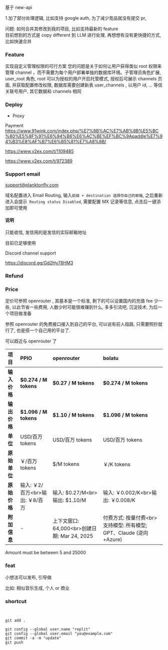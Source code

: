 基于 new-api


1.加了部分处理逻辑, 比如支持 google auth, 为了减少竞品就没有提交 pr, 

问题: 
如何合并其修改到我的项目, 比如支持最新的 feature  
目前想到的方式是 copy different 到 LLM 进行处理, 再想想有没有更快捷的方式, 比如快速合并



### Feature

实现自定义管理权限的可行方案
您的问题是关于如何让用户获得类似 root 权限来管理 channel ，而不需要为每个用户部署单独的数据库环境。子管理员角色扩展, user_root 角色, root 可以为授权的用户开启托管模式, 授权后可展示 channels 页面, 并获取配置修改权限, 数据库需要创建新表 user_channels , 以用户 id, ... 等信关联号用户,  其它数据和 channels 相同



### Deploy

- Proxy
	> 



Payment
https://www.91wink.com/index.php/%E7%8B%AC%E7%AB%8B%E5%BC%80%E5%8F%91%E6%94%B6%E6%AC%BE%EF%BC%9Apaddle%E7%94%B3%E8%AF%B7%E6%B5%81%E7%A8%8B/

https://www.v2ex.com/t/1109485

https://www.v2ex.com/t/972389

### Support email

support@planktonfly.com

域名配置进入 Email Routing, 
输入`前缀 + destination 选择你自己的邮箱`, 之后重新进入会提示` Routing status Disabled`, 需要配置 MX 记录等信息, 点击后一键添加即可使用

#### 说明
只能收信, 发信用的是发信的实际邮箱地址

目前已足够使用


Discord channel support

https://discord.gg/Gd2Hy78HM3



### Refund



### Price 
定价可参照 openrouter , 其基本是一个标准, 剩下的可以设置国内的充值 fee 少一些, 以此节省一些费用, 人数少时可能很难赚到什么, 多多引流吧, 沉淀技术, 为后一个项目做准备

参照 openrouter 的免费接口接入到自己的平台, 可以说有前人指路, 只需要照抄就行了, 也是搭一个自己用的平台了.


可以趋近与  openrouter 了




| 项目       | PPIO                      | openrouter                             | bolatu                                             |
| :------- | :------------------------ | :------------------------------------- | :------------------------------------------------- |
| **输入价格** | **$0.274 / M tokens**     | **$0.27 / M tokens**                   | **$0.274 / M tokens**                              |
| **输出价格** | **$1.096 / M tokens**     | **$1.10 / M tokens**                   | **$1.096 / M tokens**                              |
| **单位**   | USD/百万 tokens             | USD/百万 tokens                          | USD/百万 tokens                                      |
| **原始单位** | ￥/百万 tokens               | $/M tokens                             | ￥/K tokens                                         |
| **原始价格** | 输入: ￥2/百万&lt;br>输出: ￥8/百万 | 输入: $0.27/M&lt;br>输出: $1.10/M          | 输入: ￥0.002/K&lt;br>输出: ￥0.008/K                    |
| **附加信息** | -                         | 上下文窗口: 64,000&lt;br>创建日期: Mar 24, 2025 | 付费方式: 按量付费&lt;br>支持模型: 所有模型; GPT、Claude (逆向+Azure) |





Amount must be between 5 and 25000

### feat

小想法可以发布, 引导做

比如: 相似音乐生成, 个人 or 商业




### shortcut

```


git add .

git config --global user.name "replit"
git config --global user.email "you@example.com"
git commit -a -m "update"
git push 


```